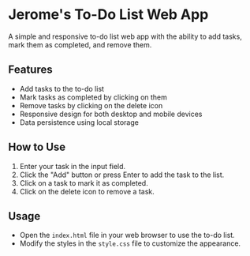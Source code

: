# Jerome's To-Do List Web App

A simple and responsive to-do list web app with the ability to add tasks, mark them as completed, and remove them.

## Features

- Add tasks to the to-do list
- Mark tasks as completed by clicking on them
- Remove tasks by clicking on the delete icon
- Responsive design for both desktop and mobile devices
- Data persistence using local storage

## How to Use

1. Enter your task in the input field.
2. Click the "Add" button or press Enter to add the task to the list.
3. Click on a task to mark it as completed.
4. Click on the delete icon to remove a task.

## Usage

- Open the `index.html` file in your web browser to use the to-do list.
- Modify the styles in the `style.css` file to customize the appearance.

